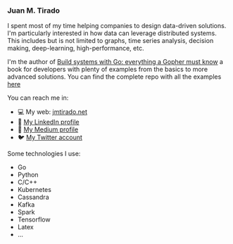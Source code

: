 
### Juan M. Tirado ###

I spent most of my time helping companies to design data-driven solutions. I'm particularly interested in how data can leverage distributed systems. This includes
but is not limited to graphs, time series analysis, decision making, deep-learning, high-performance, etc.

I'm the author of [Build systems with Go: everything a Gopher must know](https://www.amazon.com/gp/product/B091FX4CZX) a book for developers with plenty of examples from the basics to more advanced solutions. You can find the complete repo with all the examples [here](https://github.com/juanmanuel-tirado/savetheworldwithgo)

You can reach me in:
- :computer: My web: [jmtirado.net](https://jmtirado.net)
- :blue_book: [My LinkedIn profile](https://www.linkedin.com/in/juan-tirado)
- :closed_book: [My Medium profile](https://juanmanuel-tirado.medium.com)
- :bird: [My Twitter account](https://twitter.com/jmtirado)

Some technologies I use:
- Go
- Python
- C/C++
- Kubernetes
- Cassandra
- Kafka
- Spark
- Tensorflow
- Latex
- ...
<!--
<code><img height="20" src="https://raw.githubusercontent.com/github/explore/80688e429a7d4ef2fca1e82350fe8e3517d3494d/topics/go/go.png"></code>
<code><img height="20" src="https://raw.githubusercontent.com/github/explore/80688e429a7d4ef2fca1e82350fe8e3517d3494d/topics/python/python.png"></code>
<code><img height="20" src="https://raw.githubusercontent.com/github/explore/80688e429a7d4ef2fca1e82350fe8e3517d3494d/topics/r/r.png"></code>
<code><img height="20" src="https://raw.githubusercontent.com/github/explore/5c058a388828bb5fde0bcafd4bc867b5bb3f26f3/topics/scala/scala.png"></code> 
-->

<!---
juanmanuel-tirado/juanmanuel-tirado is a ✨ special ✨ repository because its `README.md` (this file) appears on your GitHub profile.
You can click the Preview link to take a look at your changes.
--->
